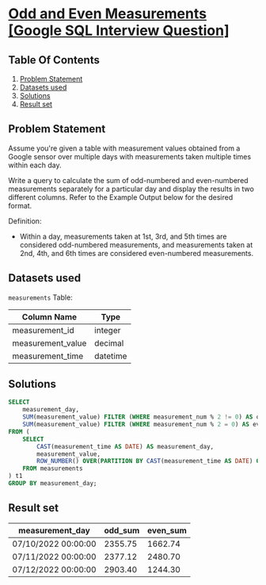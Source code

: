 # [Odd and Even Measurements [Google SQL Interview Question]](https://datalemur.com/questions/odd-even-measurements)

## Table Of Contents
1. [Problem Statement](#problem-statement)
2. [Datasets used](#datasets-used)
3. [Solutions](#solutions)
4. [Result set](#result-set)

## Problem Statement

Assume you're given a table with measurement values obtained from a Google sensor over multiple days with measurements taken multiple times within each day.

Write a query to calculate the sum of odd-numbered and even-numbered measurements separately for a particular day and display the results in two different columns. Refer to the Example Output below for the desired format.

Definition:

- Within a day, measurements taken at 1st, 3rd, and 5th times are considered odd-numbered measurements, and measurements taken at 2nd, 4th, and 6th times are considered even-numbered measurements.

## Datasets used

```measurements``` Table:

|  Column Name  | Type          |
| ------------- | ------------- |
| measurement_id | integer |
| measurement_value |	decimal |
| measurement_time |	datetime |

## Solutions

```sql
SELECT
    measurement_day,
    SUM(measurement_value) FILTER (WHERE measurement_num % 2 != 0) AS odd_sum,
    SUM(measurement_value) FILTER (WHERE measurement_num % 2 = 0) AS even_sum
FROM (
    SELECT
        CAST(measurement_time AS DATE) AS measurement_day,
        measurement_value,
        ROW_NUMBER() OVER(PARTITION BY CAST(measurement_time AS DATE) ORDER BY measurement_time) AS measurement_num
    FROM measurements
) t1
GROUP BY measurement_day;
```

## Result set

| measurement_day | odd_sum | even_sum |
| --------------- | ------- | -------- |
| 07/10/2022 00:00:00 | 2355.75 | 1662.74 |
| 07/11/2022 00:00:00 | 2377.12 | 2480.70 |
| 07/12/2022 00:00:00 | 2903.40 | 1244.30 |